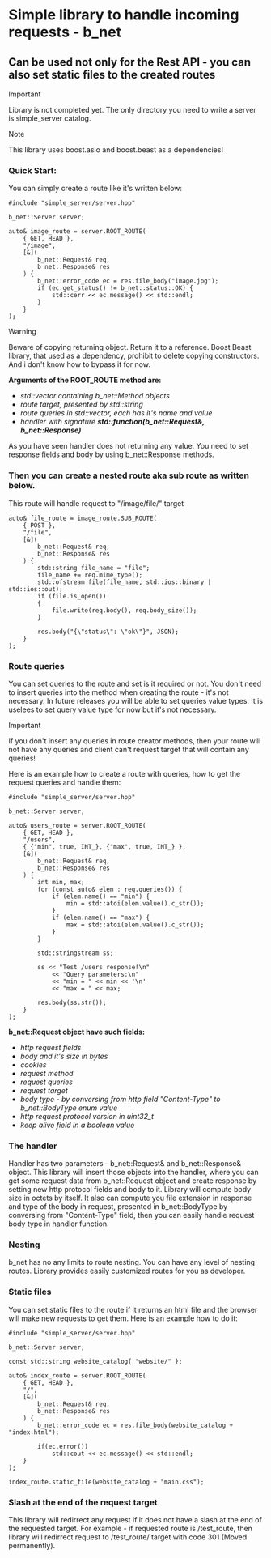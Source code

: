 # Simple library to handle incoming requests - b_net

## Can be used not only for the Rest API - you can also set static files to the created routes

> [!IMPORTANT]
> Library is not completed yet. The only directory you need to write a server is simple_server catalog.

> [!NOTE]
> This library uses boost.asio and boost.beast as a dependencies!

### Quick Start:

You can simply create a route like it's written below:

```
#include "simple_server/server.hpp"

b_net::Server server;

auto& image_route = server.ROOT_ROUTE(
    { GET, HEAD },
    "/image",
    [&](
        b_net::Request& req,
        b_net::Response& res
    ) {
        b_net::error_code ec = res.file_body("image.jpg");
        if (ec.get_status() != b_net::status::OK) {
            std::cerr << ec.message() << std::endl;
        }
    }
);
```

> [!WARNING]
> Beware of copying returning object. Return it to a reference. Boost Beast library, that used as a dependency, prohibit to delete copying constructors. And i don't know how to bypass it for now.

**Arguments of the ROOT_ROUTE method are:**

+ *std::vector containing b_net::Method objects*
+ *route target, presented by std::string*
+ *route queries in std::vector, each has it's name and value*
+ *handler with signature **std::function<void>(b_net::Request&, b_net::Response)***

As you have seen handler does not returning any value. You need to set response fields and body by using b_net::Response methods.

### Then you can create a nested route aka sub route as written below.

This route will handle request to "/image/file/" target

```
auto& file_route = image_route.SUB_ROUTE(
    { POST },
    "/file",
    [&](
        b_net::Request& req,
        b_net::Response& res
    ) {
        std::string file_name = "file";
        file_name += req.mime_type();
        std::ofstream file(file_name, std::ios::binary | std::ios::out);
        if (file.is_open())
        {
            file.write(req.body(), req.body_size());
        }

        res.body("{\"status\": \"ok\"}", JSON);
    }
);
```

### Route queries

You can set queries to the route and set is it required or not. You don't need to insert queries into the method when creating the route - it's not necessary.
In future releases you will be able to set queries value types. It is uselees to set query value type for now but it's not necessary.

> [!IMPORTANT]
> If you don't insert any queries in route creator methods, then your route will not have any queries and client can't request target that will contain any queries!

Here is an example how to create a route with queries, how to get the request queries and handle them:
```
#include "simple_server/server.hpp"

b_net::Server server;

auto& users_route = server.ROOT_ROUTE(
    { GET, HEAD },
    "/users",
    { {"min", true, INT_}, {"max", true, INT_} },
    [&](
        b_net::Request& req,
        b_net::Response& res
    ) {
        int min, max;
        for (const auto& elem : req.queries()) {
            if (elem.name() == "min") {
                min = std::atoi(elem.value().c_str());
            }
            if (elem.name() == "max") {
                max = std::atoi(elem.value().c_str());
            }
        }

        std::stringstream ss;

        ss << "Test /users response!\n"
            << "Query parameters:\n"
            << "min = " << min << '\n'
            << "max = " << max;

        res.body(ss.str());
    }
);
```

**b_net::Request object have such fields:**
+ *http request fields*
+ *body and it's size in bytes*
+ *cookies*
+ *request method*
+ *request queries*
+ *request target*
+ *body type - by conversing from http field "Content-Type" to b_net::BodyType enum value*
+ *http request protocol version in uint32_t*
+ *keep alive field in a boolean value*

### The handler

Handler has two parameters - b_net::Request& and b_net::Response& object. This library will insert those objects into the handler, where you can get some request data from b_net::Request object and create response by setting new http protocol fields and body to it. Library will compute body size in octets by itself. It also can compute you file extension in response and type of the body in request, presented in b_net::BodyType by conversing from "Content-Type" field, then you can easily handle request body type in handler function.

### Nesting

b_net has no any limits to route nesting. You can have any level of nesting routes. Library provides easily customized routes for you as developer.

### Static files

You can set static files to the route if it returns an html file and the browser will make new requests to get them. Here is an example how to do it:

```
#include "simple_server/server.hpp"

b_net::Server server;

const std::string website_catalog{ "website/" };

auto& index_route = server.ROOT_ROUTE(
    { GET, HEAD },
    "/",
    [&](
        b_net::Request& req,
        b_net::Response& res
    ) {
        b_net::error_code ec = res.file_body(website_catalog + "index.html");

        if(ec.error())
            std::cout << ec.message() << std::endl;
    }
);

index_route.static_file(website_catalog + "main.css");
```

### Slash at the end of the request target

This library will redirrect any request if it does not have a slash at the end of the requested target. For example - if requested route is /test_route, then library will redirrect request to /test_route/ target with code 301 (Moved permanently).
